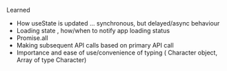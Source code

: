 Learned
- How useState is updated ... synchronous, but delayed/async behaviour
- Loading state , how/when to notify app loading status
- Promise.all 
- Making subsequent API calls based on primary API call
- Importance and ease of use/convenience of typing ( Character object, Array of type Character)

